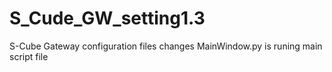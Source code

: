 # S_Cude_GW_setting1.3
 S-Cube Gateway configuration files changes 
MainWindow.py is runing main script file
